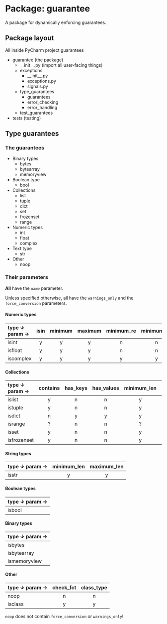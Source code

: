 # Package: guarantee

A package for dynamically enforcing guarantees.

## Package layout

All inside PyCharm project guarantees

- guarantee (the package)
    - \_\_init\_\_.py   (import all user-facing things)
    - exceptions
      - \_\_init\_\_.py
      - exceptions.py
      - signals.py
    - type_guarantees
      - guarantees
      - error_checking
      - error_handling
    - test_guarantees
- tests (testing)


## Type guarantees

### The guarantees

- Binary types
  - bytes
  - bytearray
  - memoryview
- Boolean type
  - bool
- Collections
  - list
  - tuple
  - dict
  - set
  - frozenset
  - range
- Numeric types
  - int
  - float
  - complex
- Text type
  - str
- Other
  - noop

### Their parameters

**All** have the `name` parameter.

Unless specified otherwise, all have the `warnings_only` 
and the `force_conversion` parameters.

#### Numeric types

| type &darr; param &rarr; | isin | minimum | maximum | minimum_re | minimum_im | maximum_re | maximum_im |
|:-------------------------|:----:|:-------:|:-------:|:----------:|:----------:|:----------:|:----------:|
| isint                    |  y   |    y    |    y    |     n      |     n      |     n      |     n      |
| isfloat                  |  y   |    y    |    y    |     n      |     n      |     n      |     n      |
| iscomplex                |  y   |    y    |    y    |     y      |     y      |     y      |     y      |

#### Collections

| type &darr; param &rarr; | contains | has_keys | has_values | minimum_len | maximum_len |
|:-------------------------|:--------:|:--------:|:----------:|:-----------:|:-----------:|
| islist                   |    y     |    n     |     n      |      y      |      y      |
| istuple                  |    y     |    n     |     n      |      y      |      y      |
| isdict                   |    n     |    y     |     y      |      y      |      y      |
| isrange                  |    ?     |    n     |     n      |      ?      |      ?      |
| isset                    |    y     |    n     |     n      |      y      |      y      |
| isfrozenset              |    y     |    n     |     n      |      y      |      y      |


#### String types

| type &darr; param &rarr; | minimum_len | maximum_len |
|:-------------------------|:-----------:|:-----------:|
| isstr                    |      y      |      y      |

#### Boolean types

| type &darr; param &rarr; | 
|:-------------------------|
| isbool                   |

#### Binary types

| type &darr; param &rarr; |
|:-------------------------|
| isbytes                  |
| isbytearray              |
| ismemoryview             |

#### Other 

| type &darr; param &rarr; | check_fct | class_type |
|:-------------------------|:---------:|:----------:|
| noop                     |     n     |     n      |
| isclass                  |     y     |     y      |

`noop` does not contain `force_conversion` or `warnings_only`!



